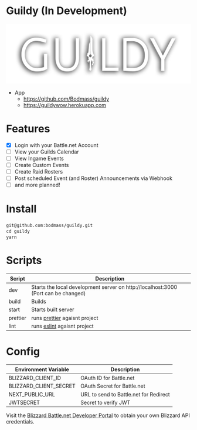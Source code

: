 # Guildy (In Development)

![GitHub Logo](/public/images/guildy/guildyLogo.png)

- App
  - https://github.com/Bodmass/guildy
  - https://guildywow.herokuapp.com

# Features

- [x] Login with your Battle.net Account
- [ ] View your Guilds Calendar
- [ ] View Ingame Events
- [ ] Create Custom Events
- [ ] Create Raid Rosters
- [ ] Post scheduled Event (and Roster) Announcements via Webhook
- [ ] and more planned!

# Install

```node
git@github.com:bodmass/guildy.git
cd guildy
yarn
```

# Scripts

| Script   | Description                                                                        |
| -------- | ---------------------------------------------------------------------------------- |
| dev      | Starts the local development server on http://localhost:3000 (Port can be changed) |
| build    | Builds                                                                             |
| start    | Starts built server                                                                |
| prettier | runs [prettier](https://github.com/prettier/prettier) agaisnt project              |
| lint     | runs [eslint](https://github.com/eslint/eslint) agaisnt project                    |

# Config

| Environment Variable   | Description                            |
| ---------------------- | -------------------------------------- |
| BLIZZARD_CLIENT_ID     | OAuth ID for Battle.net                |
| BLIZZARD_CLIENT_SECRET | OAuth Secret for Battle.net            |
| NEXT_PUBLIC_URL        | URL to send to Battle.net for Redirect |
| JWTSECRET              | Secret to verify JWT                   |

Visit the [Blizzard Battle.net Developer Portal](https://develop.battle.net/) to obtain your own Blizzard API credentials.

